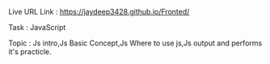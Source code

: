 Live URL Link : https://jaydeep3428.github.io/Fronted/

Task : JavaScript 

Topic : Js intro,Js Basic Concept,Js Where to use js,Js output and performs it's practicle.